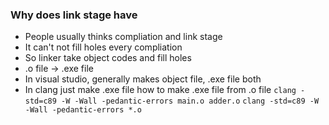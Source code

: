 ### Why does link stage have
- People usually thinks compliation and link stage
- It can't not fill holes every compliation
- So linker take object codes and fill holes
- .o file -> .exe file
- In visual studio, generally makes object file, .exe file both
- In clang just make .exe file
    how to make .exe file from .o file 
    `clang -std=c89 -W -Wall -pedantic-errors main.o adder.o`
    `clang -std=c89 -W -Wall -pedantic-errors *.o`